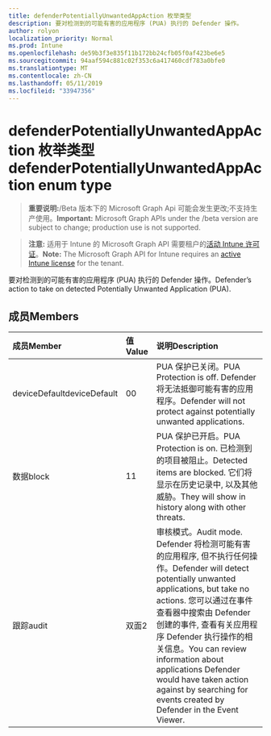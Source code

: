 ```yaml
---
title: defenderPotentiallyUnwantedAppAction 枚举类型
description: 要对检测到的可能有害的应用程序 (PUA) 执行的 Defender 操作。
author: rolyon
localization_priority: Normal
ms.prod: Intune
ms.openlocfilehash: de59b3f3e835f11b172bb24cfb05f0af423be6e5
ms.sourcegitcommit: 94aaf594c881c02f353c6a417460cdf783a0bfe0
ms.translationtype: MT
ms.contentlocale: zh-CN
ms.lasthandoff: 05/11/2019
ms.locfileid: "33947356"
---
```

# <a name="defenderpotentiallyunwantedappaction-enum-type"></a><span data-ttu-id="58d2b-103">defenderPotentiallyUnwantedAppAction 枚举类型</span><span class="sxs-lookup"><span data-stu-id="58d2b-103">defenderPotentiallyUnwantedAppAction enum type</span></span>

> <span data-ttu-id="58d2b-104">**重要说明:**/Beta 版本下的 Microsoft Graph Api 可能会发生更改;不支持生产使用。</span><span class="sxs-lookup"><span data-stu-id="58d2b-104">**Important:** Microsoft Graph APIs under the /beta version are subject to change; production use is not supported.</span></span>

> <span data-ttu-id="58d2b-105">**注意:** 适用于 Intune 的 Microsoft Graph API 需要租户的[活动 Intune 许可证](https://go.microsoft.com/fwlink/?linkid=839381)。</span><span class="sxs-lookup"><span data-stu-id="58d2b-105">**Note:** The Microsoft Graph API for Intune requires an [active Intune license](https://go.microsoft.com/fwlink/?linkid=839381) for the tenant.</span></span>

<span data-ttu-id="58d2b-106">要对检测到的可能有害的应用程序 (PUA) 执行的 Defender 操作。</span><span class="sxs-lookup"><span data-stu-id="58d2b-106">Defender’s action to take on detected Potentially Unwanted Application (PUA).</span></span>

## <a name="members"></a><span data-ttu-id="58d2b-107">成员</span><span class="sxs-lookup"><span data-stu-id="58d2b-107">Members</span></span>
|<span data-ttu-id="58d2b-108">成员</span><span class="sxs-lookup"><span data-stu-id="58d2b-108">Member</span></span>|<span data-ttu-id="58d2b-109">值</span><span class="sxs-lookup"><span data-stu-id="58d2b-109">Value</span></span>|<span data-ttu-id="58d2b-110">说明</span><span class="sxs-lookup"><span data-stu-id="58d2b-110">Description</span></span>|
|:---|:---|:---|
|<span data-ttu-id="58d2b-111">deviceDefault</span><span class="sxs-lookup"><span data-stu-id="58d2b-111">deviceDefault</span></span>|<span data-ttu-id="58d2b-112">0</span><span class="sxs-lookup"><span data-stu-id="58d2b-112">0</span></span>|<span data-ttu-id="58d2b-113">PUA 保护已关闭。</span><span class="sxs-lookup"><span data-stu-id="58d2b-113">PUA Protection is off.</span></span> <span data-ttu-id="58d2b-114">Defender 将无法抵御可能有害的应用程序。</span><span class="sxs-lookup"><span data-stu-id="58d2b-114">Defender will not protect against potentially unwanted applications.</span></span>|
|<span data-ttu-id="58d2b-115">数据</span><span class="sxs-lookup"><span data-stu-id="58d2b-115">block</span></span>|<span data-ttu-id="58d2b-116">1</span><span class="sxs-lookup"><span data-stu-id="58d2b-116">1</span></span>|<span data-ttu-id="58d2b-117">PUA 保护已开启。</span><span class="sxs-lookup"><span data-stu-id="58d2b-117">PUA Protection is on.</span></span> <span data-ttu-id="58d2b-118">已检测到的项目被阻止。</span><span class="sxs-lookup"><span data-stu-id="58d2b-118">Detected items are blocked.</span></span> <span data-ttu-id="58d2b-119">它们将显示在历史记录中, 以及其他威胁。</span><span class="sxs-lookup"><span data-stu-id="58d2b-119">They will show in history along with other threats.</span></span>|
|<span data-ttu-id="58d2b-120">跟踪</span><span class="sxs-lookup"><span data-stu-id="58d2b-120">audit</span></span>|<span data-ttu-id="58d2b-121">双面</span><span class="sxs-lookup"><span data-stu-id="58d2b-121">2</span></span>|<span data-ttu-id="58d2b-122">审核模式。</span><span class="sxs-lookup"><span data-stu-id="58d2b-122">Audit mode.</span></span> <span data-ttu-id="58d2b-123">Defender 将检测可能有害的应用程序, 但不执行任何操作。</span><span class="sxs-lookup"><span data-stu-id="58d2b-123">Defender will detect potentially unwanted applications, but take no actions.</span></span> <span data-ttu-id="58d2b-124">您可以通过在事件查看器中搜索由 Defender 创建的事件, 查看有关应用程序 Defender 执行操作的相关信息。</span><span class="sxs-lookup"><span data-stu-id="58d2b-124">You can review information about applications Defender would have taken action against by searching for events created by Defender in the Event Viewer.</span></span>|




